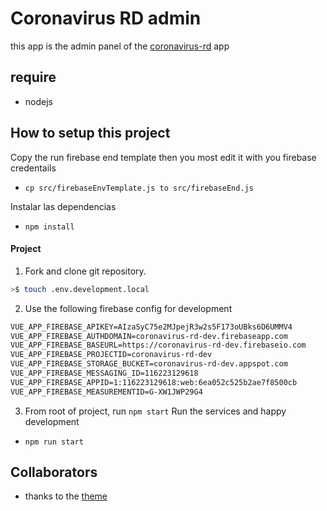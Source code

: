 # Coronavirus RD admin
this app is the admin panel of the [coronavirus-rd](https://www.coronavirus-rd.com/) app

## require 
- nodejs

## How to setup this project
Copy the run firebase end template then you most edit it with you firebase credentails
- `cp src/firebaseEnvTemplate.js to src/firebaseEnd.js`

Instalar las dependencias
- `npm install`

#### Project
1. Fork and clone git repository.
```bash
>$ touch .env.development.local
``` 
2. Use the following firebase config for development
```txt
VUE_APP_FIREBASE_APIKEY=AIzaSyC75e2MJpejR3w2s5F173oUBks6D6UMMV4
VUE_APP_FIREBASE_AUTHDOMAIN=coronavirus-rd-dev.firebaseapp.com
VUE_APP_FIREBASE_BASEURL=https://coronavirus-rd-dev.firebaseio.com
VUE_APP_FIREBASE_PROJECTID=coronavirus-rd-dev
VUE_APP_FIREBASE_STORAGE_BUCKET=coronavirus-rd-dev.appspot.com
VUE_APP_FIREBASE_MESSAGING_ID=116223129618
VUE_APP_FIREBASE_APPID=1:116223129618:web:6ea052c525b2ae7f8500cb
VUE_APP_FIREBASE_MEASUREMENTID=G-XW1JWP29G4
```
3. From root of project, run `npm start`
Run the services and happy development
- `npm run start`

## Collaborators

- thanks to the [theme](https://mdbootstrap.com/docs/vue/)

